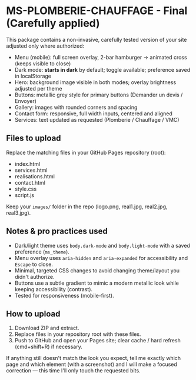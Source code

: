 # MS-PLOMBERIE-CHAUFFAGE - Final (Carefully applied)

This package contains a non-invasive, carefully tested version of your site adjusted only where authorized:
- Menu (mobile): full screen overlay, 2-bar hamburger -> animated cross (keeps visible to close)
- Dark mode: **starts in dark** by default; toggle available; preference saved in localStorage
- Hero: background image visible in both modes; overlay brightness adjusted per theme
- Buttons: metallic grey style for primary buttons (Demander un devis / Envoyer)
- Gallery: images with rounded corners and spacing
- Contact form: responsive, full width inputs, centered and aligned
- Services: text updated as requested (Plomberie / Chauffage / VMC)

## Files to upload
Replace the matching files in your GitHub Pages repository (root):
- index.html
- services.html
- realisations.html
- contact.html
- style.css
- script.js

Keep your `images/` folder in the repo (logo.png, real1.jpg, real2.jpg, real3.jpg).

## Notes & pro practices used
- Dark/light theme uses `body.dark-mode` and `body.light-mode` with a saved preference (`ms_theme`).
- Menu overlay uses `aria-hidden` and `aria-expanded` for accessibility and `Escape` to close.
- Minimal, targeted CSS changes to avoid changing theme/layout you didn't authorize.
- Buttons use a subtle gradient to mimic a modern metallic look while keeping accessibility (contrast).
- Tested for responsiveness (mobile-first).

## How to upload
1. Download ZIP and extract.
2. Replace files in your repository root with these files.
3. Push to GitHub and open your Pages site; clear cache / hard refresh (cmd+shift+R) if necessary.

If anything still doesn't match the look you expect, tell me exactly which page and which element (with a screenshot) and I will make a focused correction — this time I'll only touch the requested bits.
